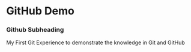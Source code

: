 # GitHub Demo
### Github Subheading
My First Git Experience to demonstrate the knowledge in Git and GitHub
